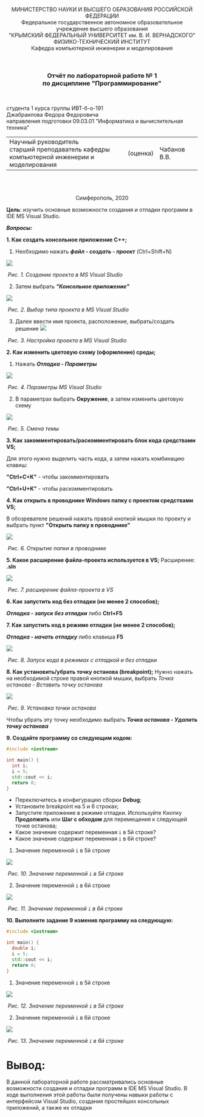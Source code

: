 <p align="center">МИНИСТЕРСТВО НАУКИ  И ВЫСШЕГО ОБРАЗОВАНИЯ РОССИЙСКОЙ ФЕДЕРАЦИИ  <br/>
Федеральное государственное автономное образовательное учреждение высшего образования  <br/>
"КРЫМСКИЙ ФЕДЕРАЛЬНЫЙ УНИВЕРСИТЕТ им. В. И. ВЕРНАДСКОГО"  <br/>
ФИЗИКО-ТЕХНИЧЕСКИЙ ИНСТИТУТ  <br/>
Кафедра компьютерной инженерии и моделирования<br/></p>
<br/>

### <p align="center"> Отчёт по лабораторной работе № 1<br/> по дисциплине "Программирование"</p>
<br/>

студента 1 курса группы ИВТ-б-о-191 <br/>
Джабраилова Федора Федоровича <br/>
направления подготовки 09.03.01 "Информатика и вычислительная техника"  <br/>


<table>
<tr><td>Научный руководитель<br/> старший преподаватель кафедры<br/> компьютерной инженерии и моделирования</td>
<td>(оценка)</td>
<td>Чабанов В.В.</td>
</tr>
</table>
<br/><br/>

<p align="center">Симферополь, 2020</p>













**Цель**: изучить основные возможности создания и отладки программ в IDE MS Visual Studio.

***Вопросы:***

**1. Как создать консольное приложение С++;**

1) Необходимо нажать ***файл - создать - проект*** (Ctrl+Shift+N)


 ![](https://github.com/fedyad99/pr/blob/master/lab1/img/img1.png?raw=true)

​												*Рис. 1. Создание проекта в MS Visual Studio*

2) Затем выбрать ***"Консольное приложение"***

![](https://github.com/fedyad99/pr/blob/master/lab1/img/img2.png?raw=true)

​													*Рис. 2. Выбор типа проекта в MS Visual Studio*

3) Далее ввести имя проекта, расположение, выбрать/создать решение
![](https://github.com/fedyad99/pr/blob/master/lab1/img/img3.png?raw=true)

​													*Рис. 3. Настройка проекта в MS Visual Studio*



**2. Как изменить цветовую схему (оформление) среды;**

1) Нажать ***Отладка - Параметры***

![](https://github.com/fedyad99/pr/blob/master/lab1/img/img4.png?raw=true)

​															*Рис. 4. Параметры MS Visual Studio*

2) В параметрах выбрать **Окружение**, а затем изменить цветовую схему

![](https://github.com/fedyad99/pr/blob/master/lab1/img/img5.png?raw=true)

​																			*Рис. 5. Смена темы*

**3. Как закомментировать/раскомментировать блок кода средствами VS;**

Для этого нужно выделить часть кода, а затем нажать комбинацию клавиш:

**"Сtrl+C+K"**  - чтобы закомментировать

**"Сtrl+U+K"**  - чтобы раскомментировать

**4. Как открыть в проводнике Windows папку с проектом средствами VS;**

В обозревателе решений нажать правой кнопкой мышки по проекту и выбрать пункт **"Открыть папку в проводнике"**

![](https://github.com/fedyad99/pr/blob/master/lab1/img/img6.png?raw=true)

​														*Рис. 6. Открытие папки в проводнике*

**5. Какое расширение файла-проекта используется в VS;**
Расширение: **.sln**

![](https://github.com/fedyad99/pr/blob/master/lab1/img/img7.png?raw=true)

​													*Рис. 7. расширение файла-проекта в VS*

**6. Как запустить код без отладки (не менее 2 способов);**

***Отладка - запуск без отладки*** либо  **Ctrl+F5**

**7. Как запустить код в режиме отладки (не менее 2 способов);**

***Отладка - начать отладку*** либо клавиша **F5**

![](https://github.com/fedyad99/pr/blob/master/lab1/img/img8.png?raw=true)

​											*Рис. 8. Запуск кода в режимах с отладкой и без отладки*

**8. Как установить/убрать точку останова (breakpoint);**
Нужно нажать на необходимой строке правой кнопкой мышки, выбрать *Точка останова - Вставить точку останова*

![](https://github.com/fedyad99/pr/blob/master/lab1/img/img9.png?raw=true)

​																	*Рис. 9. Установка точки останова*

Чтобы убрать эту точку необходимо выбрать ***Точка останова - Удалить точку останова***

**9. Создайте программу со следующим кодом:**
``` c++
#include <iostream>

int main() {
  int i;
  i = 5;
  std::cout << i;
  return 0;
}
```

- Переключитесь в конфигурацию сборки **Debug**;
- Установите breakpoint на 5 и 6 строках;
- Запустите приложение в режиме отладки. Используйте Кнопку **Продолжить** или **Шаг с обходом** для перемещения к следующей точке останова;
- Какое значение содержит переменная `i` в 5й строке?
- Какое значение содержит переменная `i` в 6й строке?

1) Значение переменной `i` в 5й строке

![](https://github.com/fedyad99/pr/blob/master/lab1/img/img10.png?raw=true)

​												*Рис. 10. Значение переменной `i` в 5й строке*

2) Значение переменной `i` в 6й строке

![](https://github.com/fedyad99/pr/blob/master/lab1/img/img11.png?raw=true)

​											*Рис. 11. Значение переменной `i` в 6й строке*

**10. Выполните задание 9 изменив программу на следующую:**

```c++
#include <iostream>

int main() {
  double i;
  i = 5;
  std::cout << i;
  return 0;
}
```

1) Значение переменной `i` в 5й строке

![](https://github.com/fedyad99/pr/blob/master/lab1/img/img12.png?raw=true)

​														*Рис. 12. Значение переменной `i` в 5й строке*

2) Значение переменной `i` в 6й строке

![](https://github.com/fedyad99/pr/blob/master/lab1/img/img13.png?raw=true)

​														*Рис. 13. Значение переменной `i` в 6й строке*





# Вывод:

В данной лабораторной работе рассматривались основные возможности создания и отладки программ в IDE MS Visual Studio. В ходе выполнения этой работы были получены навыки работы с интерфейсом Visual Studio, создания простейших консольных приложений, а также их отладки
